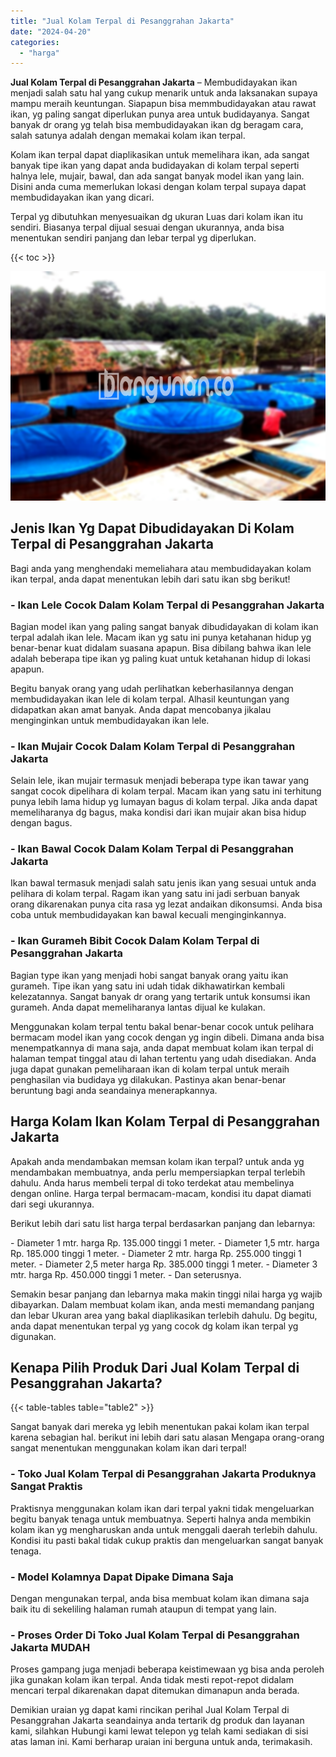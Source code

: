 ```yaml
---
title: "Jual Kolam Terpal di Pesanggrahan Jakarta"
date: "2024-04-20"
categories: 
  - "harga"
---
```


**Jual Kolam Terpal di Pesanggrahan Jakarta** – Membudidayakan ikan menjadi salah satu hal yang cukup menarik untuk anda laksanakan supaya mampu meraih keuntungan. Siapapun bisa memmbudidayakan atau rawat ikan, yg paling sangat diperlukan punya area untuk budidayanya. Sangat banyak dr orang yg telah bisa membudidayakan ikan dg beragam cara, salah satunya adalah dengan memakai kolam ikan terpal.

Kolam ikan terpal dapat diaplikasikan untuk memelihara ikan, ada sangat banyak tipe ikan yang dapat anda budidayakan di kolam terpal seperti halnya lele, mujair, bawal, dan ada sangat banyak model ikan yang lain. Disini anda cuma memerlukan lokasi dengan kolam terpal supaya dapat membudidayakan ikan yang dicari.

Terpal yg dibutuhkan menyesuaikan dg ukuran Luas dari kolam ikan itu sendiri. Biasanya terpal dijual sesuai dengan ukurannya, anda bisa menentukan sendiri panjang dan lebar terpal yg diperlukan.

{{< toc >}}

![Jual Kolam Terpal di Pesanggrahan Jakarta](/images/jual-kolam-terpal-37.png)

## Jenis Ikan Yg Dapat Dibudidayakan Di Kolam Terpal di Pesanggrahan Jakarta

Bagi anda yang menghendaki memeliahara atau membudidayakan kolam ikan terpal, anda dapat menentukan lebih dari satu ikan sbg berikut!

### \- Ikan Lele Cocok Dalam Kolam Terpal di Pesanggrahan Jakarta

Bagian model ikan yang paling sangat banyak dibudidayakan di kolam ikan terpal adalah ikan lele. Macam ikan yg satu ini punya ketahanan hidup yg benar-benar kuat didalam suasana apapun. Bisa dibilang bahwa ikan lele adalah beberapa tipe ikan yg paling kuat untuk ketahanan hidup di lokasi apapun.

Begitu banyak orang yang udah perlihatkan keberhasilannya dengan membudidayakan ikan lele di kolam terpal. Alhasil keuntungan yang didapatkan akan amat banyak. Anda dapat mencobanya jikalau menginginkan untuk membudidayakan ikan lele.

### \- Ikan Mujair Cocok Dalam Kolam Terpal di Pesanggrahan Jakarta

Selain lele, ikan mujair termasuk menjadi beberapa type ikan tawar yang sangat cocok dipelihara di kolam terpal. Macam ikan yang satu ini terhitung punya lebih lama hidup yg lumayan bagus di kolam terpal. Jika anda dapat memeliharanya dg bagus, maka kondisi dari ikan mujair akan bisa hidup dengan bagus.

### \- Ikan Bawal Cocok Dalam Kolam Terpal di Pesanggrahan Jakarta

Ikan bawal termasuk menjadi salah satu jenis ikan yang sesuai untuk anda pelihara di kolam terpal. Ragam ikan yang satu ini jadi serbuan banyak orang dikarenakan punya cita rasa yg lezat andaikan dikonsumsi. Anda bisa coba untuk membudidayakan kan bawal kecuali menginginkannya.

### \- Ikan Gurameh Bibit Cocok Dalam Kolam Terpal di Pesanggrahan Jakarta

Bagian type ikan yang menjadi hobi sangat banyak orang yaitu ikan gurameh. Tipe ikan yang satu ini udah tidak dikhawatirkan kembali kelezatannya. Sangat banyak dr orang yang tertarik untuk konsumsi ikan gurameh. Anda dapat memeliharanya lantas dijual ke kulakan.

Menggunakan kolam terpal tentu bakal benar-benar cocok untuk pelihara bermacam model ikan yang cocok dengan yg ingin dibeli. Dimana anda bisa menempatkannya di mana saja, anda dapat membuat kolam ikan terpal di halaman tempat tinggal atau di lahan tertentu yang udah disediakan. Anda juga dapat gunakan pemeliharaan ikan di kolam terpal untuk meraih penghasilan via budidaya yg dilakukan. Pastinya akan benar-benar beruntung bagi anda seandainya menerapkannya.

## Harga Kolam Ikan Kolam Terpal di Pesanggrahan Jakarta

Apakah anda mendambakan memsan kolam ikan terpal? untuk anda yg mendambakan membuatnya, anda perlu mempersiapkan terpal terlebih dahulu. Anda harus membeli terpal di toko terdekat atau membelinya dengan online. Harga terpal bermacam-macam, kondisi itu dapat diamati dari segi ukurannya.

Berikut lebih dari satu list harga terpal berdasarkan panjang dan lebarnya:

\- Diameter 1 mtr. harga Rp. 135.000 tinggi 1 meter. - Diameter 1,5 mtr. harga Rp. 185.000 tinggi 1 meter. - Diameter 2 mtr. harga Rp. 255.000 tinggi 1 meter. - Diameter 2,5 meter harga Rp. 385.000 tinggi 1 meter. - Diameter 3 mtr. harga Rp. 450.000 tinggi 1 meter. - Dan seterusnya.

Semakin besar panjang dan lebarnya maka makin tinggi nilai harga yg wajib dibayarkan. Dalam membuat kolam ikan, anda mesti memandang panjang dan lebar Ukuran area yang bakal diaplikasikan terlebih dahulu. Dg begitu, anda dapat menentukan terpal yg yang cocok dg kolam ikan terpal yg digunakan.

## Kenapa Pilih Produk Dari Jual Kolam Terpal di Pesanggrahan Jakarta?

{{< table-tables table="table2" >}}

Sangat banyak dari mereka yg lebih menentukan pakai kolam ikan terpal karena sebagian hal. berikut ini lebih dari satu alasan Mengapa orang-orang sangat menentukan menggunakan kolam ikan dari terpal!

### \- Toko Jual Kolam Terpal di Pesanggrahan Jakarta Produknya Sangat Praktis

Praktisnya menggunakan kolam ikan dari terpal yakni tidak mengeluarkan begitu banyak tenaga untuk membuatnya. Seperti halnya anda membikin kolam ikan yg mengharuskan anda untuk menggali daerah terlebih dahulu. Kondisi itu pasti bakal tidak cukup praktis dan mengeluarkan sangat banyak tenaga.

### \- Model Kolamnya Dapat Dipake Dimana Saja

Dengan mengunakan terpal, anda bisa membuat kolam ikan dimana saja baik itu di sekeliling halaman rumah ataupun di tempat yang lain.

### \- Proses Order Di Toko Jual Kolam Terpal di Pesanggrahan Jakarta MUDAH

Proses gampang juga menjadi beberapa keistimewaan yg bisa anda peroleh jika gunakan kolam ikan terpal. Anda tidak mesti repot-repot didalam mencari terpal dikarenakan dapat ditemukan dimanapun anda berada.

Demikian uraian yg dapat kami rincikan perihal Jual Kolam Terpal di Pesanggrahan Jakarta seandainya anda tertarik dg produk dan layanan kami, silahkan Hubungi kami lewat telepon yg telah kami sediakan di sisi atas laman ini. Kami berharap uraian ini berguna untuk anda, terimakasih.
